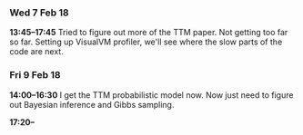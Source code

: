 <!-- Daily work logbook -->

### Wed 7 Feb 18

**13:45–17:45**
Tried to figure out more of the TTM paper. Not getting too far so far.
Setting up VisualVM profiler, we'll see where the slow parts of the code are next.


### Fri 9 Feb 18

**14:00–16:30**
I get the TTM probabilistic model now. Now just need to figure out Bayesian inference and Gibbs sampling.

**17:20–**
